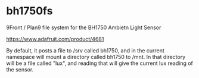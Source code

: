 # bh1750fs
9Front / Plan9 file system for the BH1750 Ambietn Light Sensor

https://www.adafruit.com/product/4681

By default, it posts a file to /srv called bh1750, and in the current namespace will mount a directory called bh1750 to /mnt.  In that directory will be a file called "lux", and reading that will give the current lux reading of the sensor.
